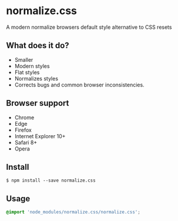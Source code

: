 # normalize.css
A modern normalize browsers default style alternative to CSS resets

## What does it do?

* Smaller
* Modern styles
* Flat styles
* Normalizes styles
* Corrects bugs and common browser inconsistencies.

## Browser support

* Chrome
* Edge
* Firefox
* Internet Explorer 10+
* Safari 8+
* Opera

## Install

```
$ npm install --save normalize.css

```

## Usage

```css
@import 'node_modules/normalize.css/normalize.css';
```
